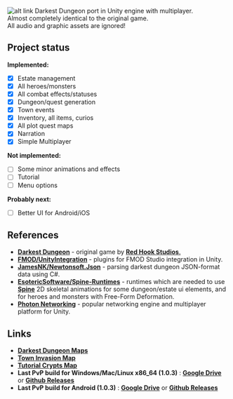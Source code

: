 ![alt link](http://i.imgur.com/aoaDEZ1.png)
Darkest Dungeon port in Unity engine with multiplayer.  
Almost completely identical to the original game.  
All audio and graphic assets are ignored!  
## Project status
**Implemented:**
- [X] Estate management
- [X] All heroes/monsters
- [X] All combat effects/statuses
- [X] Dungeon/quest generation
- [X] Town events
- [X] Inventory, all items, curios
- [X] All plot quest maps
- [X] Narration
- [X] Simple Multiplayer

**Not implemented:**
- [ ] Some minor animations and effects
- [ ] Tutorial
- [ ] Menu options

**Probably next:**
- [ ] Better UI for Android/iOS


## References
- [**Darkest Dungeon**](http://www.darkestdungeon.com/) - original game by [**Red Hook Studios**.](http://www.darkestdungeon.com/press/index.php)
- [**FMOD/UnityIntegration**](https://github.com/fmod/UnityIntegration) - plugins for FMOD Studio integration in Unity.
- [**JamesNK/Newtonsoft.Json**](https://github.com/JamesNK/Newtonsoft.Json) - parsing darkest dungeon JSON-format data using C#.
- [**EsotericSoftware/Spine-Runtimes**](https://github.com/EsotericSoftware/spine-runtimes) - runtimes which are needed to use [**Spine**](https://esotericsoftware.com) 2D skeletal animations for some dungeon/estate ui elements, and for heroes and monsters with Free-Form Deformation.
- [**Photon Networking**](https://www.photonengine.com) - popular networking engine and multiplayer platform for Unity.

 
## Links
- [**Darkest Dungeon Maps**](https://docs.google.com/spreadsheets/d/1TeJAknTPJ33RliBHDGM9YMDSwxd2I7dLIEHF7ra3vHw/edit?usp=sharing)
- [**Town Invasion Map**](https://docs.google.com/spreadsheets/d/1kd9dA3Q4AiTQft-9bbCosYIcNc4QLGTKolF6Dbhwo88/edit?usp=sharing)
- [**Tutorial Crypts Map**](https://docs.google.com/spreadsheets/d/1mONWdowO3071zQ0X0AaOR_Vhs9edc3yNOhtaBprqKhg/edit?usp=sharing)
- __**Last PvP build for Windows/Mac/Linux x86_64 (1.0.3)**__ : [**Google Drive**](https://drive.google.com/drive/folders/0B4fCt9AnmePGVUFsR193U29aWmc?resourcekey=0--4usm-2TY8RYipJEgkGsbw&usp=sharing) or [**Github Releases**](https://github.com/Reinisch/Darkest-Dungeon-Unity/releases)
- __**Last PvP build for Android (1.0.3)**__ : [**Google Drive**](https://drive.google.com/drive/folders/0B4fCt9AnmePGSkFQTHF0ekxmOTQ?resourcekey=0-3FCDARpPSUNiInOyvTO7Bw&usp=sharing) or [**Github Releases**](https://github.com/Reinisch/Darkest-Dungeon-Unity/releases)  
